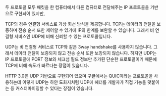 두 프로토콜 모두 패킷을 한 컴퓨터에서 다른 컴퓨터로 전달해주는 IP 프로토콜을 기반으로 구현되어 있지만,

TCP의 경우 연결형 서비스로 가상 회선 방식을 제공합니다. TCP는 데이터의 전달을 보증하며 전송 순서 또한 제어할 수 있기에 IP의 한계를 보완할 수 있습니다. 그래서 비 연결형 서비스인 UDP에 비해 신뢰할 수 있는 프로토콜입니다.

UDP는 비 연결형 서비스로 TCP와 같은 3way handshake를 사용하지 않습니다. 그래서 데이터 전달이 보증되지 않고 전송 순서 또한 보장되지 않습니다. 하지만 UDP는 IP 프로토콜에 PORT 정보와 체크섬 필드 정보만 추가된 단순한 프로토콜이기 때문에 TCP에 비해 속도가 빠르다는 장점이 있습니다.

HTTP 3.0은 UDP 기반으로 구현되어 있으며 구글에서는 QUIC이라는 프로토콜을 사용하는데 이렇게 UDP는 하얀 도화지처럼 UDP에 헤더를 개발자가 직접 기능을 덧붙이는 등 커스터마이징할 수 있다는 장점이 있습니다.